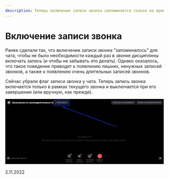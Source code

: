 ```yaml
---
description: Теперь включение записи звонка запоминается только на время одного звонка
---
```


# Включение записи звонка

Ранее сделали так, что включение записи звонка “запоминалось” для чата, чтобы не было необходимости каждый раз в звонке дисциплины включать запись (и чтобы не забывать это делать). Однако оказалось, что такое поведение приводит к появлению лишних, ненужных записей звонков, а также к появлению очень длительных записей звонков.

Сейчас убрали флаг записи звонка у чата. Теперь запись звонка включается только в рамках текущего звонка и выключается при его завершении (или вручную, как прежде).

![](<../../.gitbook/assets/Гифка с Gifius.ru-27.gif>)

2.11.2022
